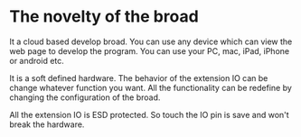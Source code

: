 # The novelty of the broad
It a cloud based develop broad. You can use any device which can view the web page to develop the program. You can use your PC, mac, iPad, iPhone or android etc.

It is a soft defined hardware. The behavior of the extension IO can be change whatever function you want. All the functionality can be redefine by changing the configuration of the broad.

All the extension IO is ESD protected. So touch the IO pin is save and won't break the hardware.

